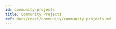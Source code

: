 ```yaml
---
id: community-projects
title: Community Projects
ref: docs/react/community/community-projects.md
---
```

